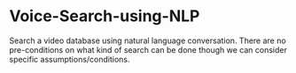 # Voice-Search-using-NLP
Search a video database using natural language conversation. There are no pre-conditions on what kind of search can be done though we can consider specific assumptions/conditions.
